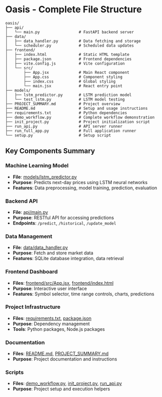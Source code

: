 # Oasis - Complete File Structure

```
oasis/
├── api/
│   └── main.py                 # FastAPI backend server
├── data/
│   ├── data_handler.py         # Data fetching and storage
│   └── scheduler.py            # Scheduled data updates
├── frontend/
│   ├── index.html              # Static HTML template
│   ├── package.json            # Frontend dependencies
│   ├── vite.config.js          # Vite configuration
│   └── src/
│       ├── App.jsx             # Main React component
│       ├── App.css             # Component styling
│       ├── index.css           # Global styling
│       └── main.jsx            # React entry point
├── models/
│   ├── lstm_predictor.py       # LSTM prediction model
│   └── test_lstm.py            # LSTM model testing
├── PROJECT_SUMMARY.md          # Project overview
├── README.md                   # Setup and usage instructions
├── requirements.txt            # Python dependencies
├── demo_workflow.py            # Complete workflow demonstration
├── init_project.py             # Project initialization script
├── run_api.py                  # API server runner
├── run_full_app.py             # Full application runner
└── setup.py                    # Setup script
```

## Key Components Summary

### Machine Learning Model
- **File**: [models/lstm_predictor.py](models/lstm_predictor.py)
- **Purpose**: Predicts next-day prices using LSTM neural networks
- **Features**: Data preprocessing, model training, prediction, evaluation

### Backend API
- **File**: [api/main.py](api/main.py)
- **Purpose**: RESTful API for accessing predictions
- **Endpoints**: `/predict`, `/historical`, `/update_model`

### Data Management
- **File**: [data/data_handler.py](data/data_handler.py)
- **Purpose**: Fetch and store market data
- **Features**: SQLite database integration, data retrieval

### Frontend Dashboard
- **Files**: [frontend/src/App.jsx](frontend/src/App.jsx), [frontend/index.html](frontend/index.html)
- **Purpose**: Interactive user interface
- **Features**: Symbol selector, time range controls, charts, predictions

### Project Infrastructure
- **Files**: [requirements.txt](requirements.txt), [package.json](frontend/package.json)
- **Purpose**: Dependency management
- **Tools**: Python packages, Node.js packages

### Documentation
- **Files**: [README.md](README.md), [PROJECT_SUMMARY.md](PROJECT_SUMMARY.md)
- **Purpose**: Project documentation and instructions

### Scripts
- **Files**: [demo_workflow.py](demo_workflow.py), [init_project.py](init_project.py), [run_api.py](run_api.py)
- **Purpose**: Project setup and execution helpers
